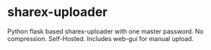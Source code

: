 # sharex-uploader

Python flask based sharex-uploader with one master password. No compression. Self-Hosted.
Includes web-gui for manual upload.
